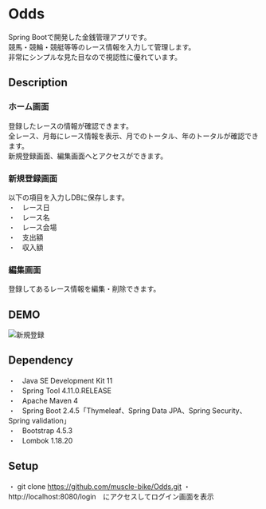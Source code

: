 # Odds
Spring Bootで開発した金銭管理アプリです。  
競馬・競輪・競艇等等のレース情報を入力して管理します。  
非常にシンプルな見た目なので視認性に優れています。

## Description

### ホーム画面

登録したレースの情報が確認できます。  
全レース、月毎にレース情報を表示、月でのトータル、年のトータルが確認できます。  
新規登録画面、編集画面へとアクセスができます。　　

### 新規登録画面

以下の項目を入力しDBに保存します。  
・　レース日  
・　レース名  
・　レース会場  
・　支出額  
・　収入額　　

### 編集画面

登録してあるレース情報を編集・削除できます。

## DEMO

![新規登録](https://user-images.githubusercontent.com/83861906/137480079-74b82beb-7089-430e-bfce-7fc1d7067ce2.gif)

## Dependency

・　Java SE Development Kit 11　  
・　Spring Tool 4.11.0.RELEASE　　　  
・　Apache Maven 4　　　  
・　Spring Boot 2.4.5「Thymeleaf、Spring Data JPA、Spring Security、　Spring validation」　　　  
・　Bootstrap 4.5.3　　　  
・　Lombok 1.18.20　

## Setup

・ git clone https://github.com/muscle-bike/Odds.git
・ http://localhost:8080/login　にアクセスしてログイン画面を表示

